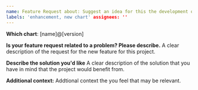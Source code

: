 ```yaml
---
name: Feature Request about: Suggest an idea for this the development of this project title: ''
labels: 'enhancement, new chart' assignees: ''
---
```


<!--
 Before opening the issue please verify if it already exists:

 - [cloudmobility charts issues](https://github.com/cloudmobility/charts/issues)
 -->

**Which chart**:
[name]@[version]

**Is your feature request related to a problem? Please describe.**
A clear description of the request for the new feature for this project.

**Describe the solution you'd like**
A clear description of the solution that you have in mind that the project would benefit from.

**Additional context:**
Addtional context the you feel that may be relevant.

